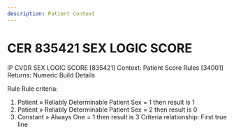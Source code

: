 ```yaml
---
description: Patient Context
---
```


# CER 835421 SEX LOGIC SCORE

IP CVDR SEX LOGIC SCORE \[835421] Context: Patient Score Rules \[34001] Returns: Numeric Build Details

Rule Rule criteria:

1. Patient » Reliably Determinable Patient Sex = 1 then result is 1
2. Patient » Reliably Determinable Patient Sex = 2 then result is 0
3. Constant » Always One = 1 then result is 3 Criteria relationship: First true line

